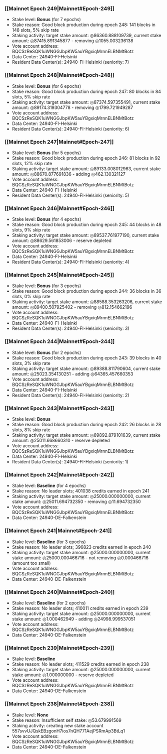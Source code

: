 ### [[Mainnet Epoch 249|Mainnet#Epoch-249]]
* Stake level: **Bonus** (for 7 epochs)
* Stake reason: Good block production during epoch 248: 141 blocks in 148 slots, 5% skip rate
* Staking activity: target stake amount: ◎86360.888109739, current stake amount: ◎87415.891345877 - removing ◎1055.003236138
* Vote account address: BQCSzReSQK1uWNGGJbpKW5auYBgxiqMrnnELBNMtBotz
* Data Center: 24940-FI-Helsinki
* Resident Data Center(s): 24940-FI-Helsinki (seniority: 7)
### [[Mainnet Epoch 248|Mainnet#Epoch-248]]
* Stake level: **Bonus** (for 6 epochs)
* Stake reason: Good block production during epoch 247: 80 blocks in 84 slots, 5% skip rate
* Staking activity: target stake amount: ◎87374.597355491, current stake amount: ◎89174.319304778 - removing ◎1799.721949287
* Vote account address: BQCSzReSQK1uWNGGJbpKW5auYBgxiqMrnnELBNMtBotz
* Data Center: 24940-FI-Helsinki
* Resident Data Center(s): 24940-FI-Helsinki (seniority: 6)
### [[Mainnet Epoch 247|Mainnet#Epoch-247]]
* Stake level: **Bonus** (for 5 epochs)
* Stake reason: Good block production during epoch 246: 81 blocks in 92 slots, 12% skip rate
* Staking activity: target stake amount: ◎89133.008012963, current stake amount: ◎88670.877691836 - adding ◎462.130321127
* Vote account address: BQCSzReSQK1uWNGGJbpKW5auYBgxiqMrnnELBNMtBotz
* Data Center: 24940-FI-Helsinki
* Resident Data Center(s): 24940-FI-Helsinki (seniority: 5)
### [[Mainnet Epoch 246|Mainnet#Epoch-246]]
* Stake level: **Bonus** (for 4 epochs)
* Stake reason: Good block production during epoch 245: 44 blocks in 48 slots, 9% skip rate
* Staking activity: target stake amount: ◎89537.761977190, current stake amount: ◎88629.561853006 - reserve depleted
* Vote account address: BQCSzReSQK1uWNGGJbpKW5auYBgxiqMrnnELBNMtBotz
* Data Center: 24940-FI-Helsinki
* Resident Data Center(s): 24940-FI-Helsinki (seniority: 4)
### [[Mainnet Epoch 245|Mainnet#Epoch-245]]
* Stake level: **Bonus** (for 3 epochs)
* Stake reason: Good block production during epoch 244: 36 blocks in 36 slots, 0% skip rate
* Staking activity: target stake amount: ◎88588.353263206, current stake amount: ◎89400.507925402 - removing ◎812.154662196
* Vote account address: BQCSzReSQK1uWNGGJbpKW5auYBgxiqMrnnELBNMtBotz
* Data Center: 24940-FI-Helsinki
* Resident Data Center(s): 24940-FI-Helsinki (seniority: 3)
### [[Mainnet Epoch 244|Mainnet#Epoch-244]]
* Stake level: **Bonus** (for 2 epochs)
* Stake reason: Good block production during epoch 243: 39 blocks in 40 slots, 3% skip rate
* Staking activity: target stake amount: ◎89388.811790604, current stake amount: ◎25023.354130251 - adding ◎64365.457660353
* Vote account address: BQCSzReSQK1uWNGGJbpKW5auYBgxiqMrnnELBNMtBotz
* Data Center: 24940-FI-Helsinki
* Resident Data Center(s): 24940-FI-Helsinki (seniority: 2)
### [[Mainnet Epoch 243|Mainnet#Epoch-243]]
* Stake level: **Bonus**
* Stake reason: Good block production during epoch 242: 26 blocks in 28 slots, 8% skip rate
* Staking activity: target stake amount: ◎89892.879101639, current stake amount: ◎25011.668660310 - reserve depleted
* Vote account address: BQCSzReSQK1uWNGGJbpKW5auYBgxiqMrnnELBNMtBotz
* Data Center: 24940-FI-Helsinki
* Resident Data Center(s): 24940-FI-Helsinki (seniority: 1)
### [[Mainnet Epoch 242|Mainnet#Epoch-242]]
* Stake level: **Baseline** (for 4 epochs)
* Stake reason: No leader slots; 401038 credits earned in epoch 241
* Staking activity: target stake amount: ◎25000.000000000, current stake amount: ◎25011.694732350 - removing ◎11.694732350
* Vote account address: BQCSzReSQK1uWNGGJbpKW5auYBgxiqMrnnELBNMtBotz
* Data Center: 24940-DE-Falkenstein
### [[Mainnet Epoch 241|Mainnet#Epoch-241]]
* Stake level: **Baseline** (for 3 epochs)
* Stake reason: No leader slots; 396823 credits earned in epoch 240
* Staking activity: target stake amount: ◎25000.000000000, current stake amount: ◎25000.000466716 - not removing ◎0.000466716 (amount too small)
* Vote account address: BQCSzReSQK1uWNGGJbpKW5auYBgxiqMrnnELBNMtBotz
* Data Center: 24940-DE-Falkenstein
### [[Mainnet Epoch 240|Mainnet#Epoch-240]]
* Stake level: **Baseline** (for 2 epochs)
* Stake reason: No leader slots; 410011 credits earned in epoch 239
* Staking activity: target stake amount: ◎25000.000000000, current stake amount: ◎1.000462949 - adding ◎24998.999537051
* Vote account address: BQCSzReSQK1uWNGGJbpKW5auYBgxiqMrnnELBNMtBotz
* Data Center: 24940-DE-Falkenstein
### [[Mainnet Epoch 239|Mainnet#Epoch-239]]
* Stake level: **Baseline**
* Stake reason: No leader slots; 411529 credits earned in epoch 238
* Staking activity: target stake amount: ◎25000.000000000, current stake amount: ◎1.000000000 - reserve depleted
* Vote account address: BQCSzReSQK1uWNGGJbpKW5auYBgxiqMrnnELBNMtBotz
* Data Center: 24940-DE-Falkenstein
### [[Mainnet Epoch 238|Mainnet#Epoch-238]]
* Stake level: **None**
* Stake reason: Insufficient self stake: ◎53.679991569
* Staking activity: creating new stake account 557svvUJQskEBzgonH7ios7nQH771AejPSRmAp3BtLq1
* Vote account address: BQCSzReSQK1uWNGGJbpKW5auYBgxiqMrnnELBNMtBotz
* Data Center: 24940-DE-Falkenstein